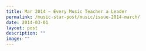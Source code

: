 ```yaml
---
title: Mar 2014 – Every Music Teacher a Leader
permalink: /music-star-post/music/issue-2014-march/
date: 2014-03-01
layout: post
description: ""
image: ""
---
```

